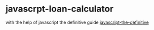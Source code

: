 # javascrpt-loan-calculator
with the help of javascript the definitive guide
<a href="https://www.oreilly.com/library/view/javascript-the-definitive/0596101996/">javascript-the-definitive</a>

